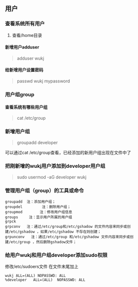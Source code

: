 ## 用户
### 查看系统所有用户
1. 查看/home目录 

#### 新增用户adduser
> adduser wukj

#### 给新增用户设置密码
> passwd wukj mypassword
### 用户组group
#### 查看系统有哪些用户组
> cat /etc/group

### 新增用户组
> groupadd developer

可以通过cat /etc/group查看，已经添加的新用户组出现在文件中了

### 把刚新增的wukj用户添加到developer用户组
> sudo usermod -aG developer wukj

### 管理用户组（group）的工具或命令

```
groupadd  注：添加用户组；
groupdel         注：删除用户组；
groupmod        注：修改用户组信息
groups     注：显示用户所属的用户组
grpck
grpconv   注：通过/etc/group和/etc/gshadow 的文件内容来同步或创建/etc/gshadow ，如果/etc/gshadow 不存在则创建；
grpunconv   注：通过/etc/group 和/etc/gshadow 文件内容来同步或创建/etc/group ，然后删除gshadow文件；
```

### 给用户wukj和用户组developer添加sudo权限
修改/etc/sudoers文件
在文件末尾加上
```
wukj ALL=(ALL) NOPASSWD: ALL
%developer   ALL=(ALL)  NOPASSWD: ALL
```
